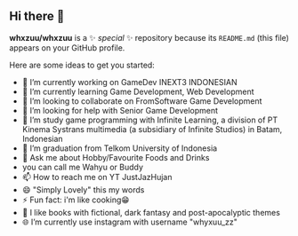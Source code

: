 ## Hi there 👋

**whxzuu/whxzuu** is a ✨ _special_ ✨ repository because its `README.md` (this file) appears on your GitHub profile.

Here are some ideas to get you started:

- 🔭 I’m currently working on GameDev INEXT3 INDONESIAN
- 🌱 I’m currently learning Game Development, Web Development 
- 👯 I’m looking to collaborate on FromSoftware Game Development
- 🤔 I’m looking for help with Senior Game Development 
- 🏫 I’m study game programming with Infinite Learning, a division of PT Kinema Systrans multimedia (a subsidiary of Infinite Studios) in Batam, Indonesian
- 🏫 I’m graduation from Telkom University of Indonesia
- 💬 Ask me about Hobby/Favourite Foods and Drinks
- you can call me Wahyu or Buddy
- 📫 How to reach me on YT JustJazHujan
- 😄 "Simply Lovely" this my words
- ⚡ Fun fact: i'm like cooking😁
- 📔 I like books with fictional, dark fantasy and post-apocalyptic themes
- 🌐 I’m currently use instagram with username "whyxuu_zz"

